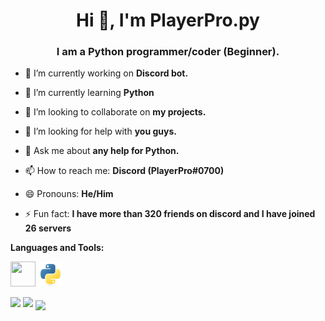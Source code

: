<h1 align="center">Hi 👋, I'm PlayerPro.py</h1>
<h3 align="center">I am a Python programmer/coder (Beginner).</h3>



- 🔭 I’m currently working on **Discord bot.**

- 🌱 I’m currently learning **Python**

- 👯 I’m looking to collaborate on **my projects.**

- 🤝 I’m looking for help with **you guys.**

- 💬 Ask me about **any help for Python.**

- 📫 How to reach me: **Discord (PlayerPro#0700)**

- 😄 Pronouns: **He/Him**

- ⚡ Fun fact: **I have more than 320 friends on discord and I have joined 26 servers**


**Languages and Tools:**

<img src="https://upload.wikimedia.org/wikipedia/commons/thumb/1/1d/PyCharm_Icon.svg/1200px-PyCharm_Icon.svg.png" height="40" width="40"> <img src="https://raw.githubusercontent.com/devicons/devicon/master/icons/python/python-original.svg" width="40" height="40">


<img src="https://github-readme-streak-stats.herokuapp.com/?user=PlayerPro3">
<img src="https://github-readme-stats.vercel.app/api?username=PlayerPro3&&show_icons=true&title_color=00ffb7&icon_color=ff0000&text_color=70ff7a&bg_color=151515">
<img src="https://activity-graph.herokuapp.com/graph?username=PlayerPro3&bg_color=0D1117&color=5BCDEC&line=5BCDEC&point=00708f&hide_border=true" align="center">
